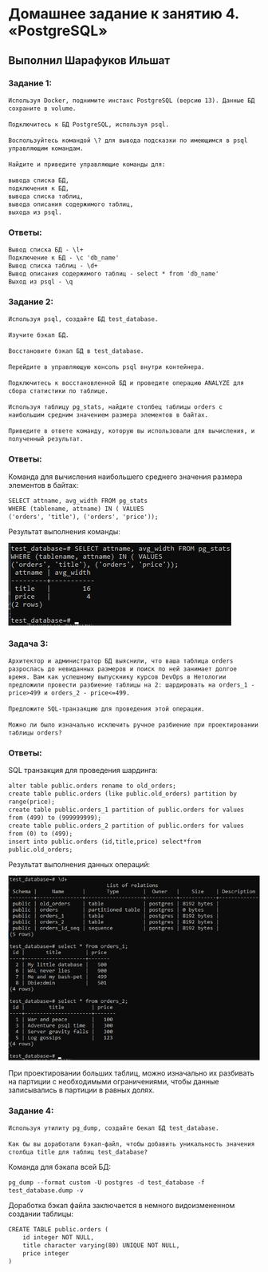 # Домашнее задание к занятию 4. «PostgreSQL»

## Выполнил Шарафуков Ильшат

### Задание 1:

```
Используя Docker, поднимите инстанс PostgreSQL (версию 13). Данные БД сохраните в volume.

Подключитесь к БД PostgreSQL, используя psql.

Воспользуйтесь командой \? для вывода подсказки по имеющимся в psql управляющим командам.

Найдите и приведите управляющие команды для:

вывода списка БД,
подключения к БД,
вывода списка таблиц,
вывода описания содержимого таблиц,
выхода из psql.
```

### Ответы:

```
Вывод списка БД - \l+
Подключение к БД - \c 'db_name'
Вывод списка таблиц - \d+
Вывод описания содержимого таблиц - select * from 'db_name'
Выход из psql - \q
```

### Задание 2:

```
Используя psql, создайте БД test_database.

Изучите бэкап БД.

Восстановите бэкап БД в test_database.

Перейдите в управляющую консоль psql внутри контейнера.

Подключитесь к восстановленной БД и проведите операцию ANALYZE для сбора статистики по таблице.

Используя таблицу pg_stats, найдите столбец таблицы orders с наибольшим средним значением размера элементов в байтах.

Приведите в ответе команду, которую вы использовали для вычисления, и полученный результат.
```

### Ответы:

Команда для вычисления наибольшего среднего значения размера элементов в байтах:

```
SELECT attname, avg_width FROM pg_stats
WHERE (tablename, attname) IN ( VALUES
('orders', 'title'), ('orders', 'price'));
```

Результат выполнения команды:

![analyze.png](img/2_1.png)

### Задача 3:

```
Архитектор и администратор БД выяснили, что ваша таблица orders разрослась до невиданных размеров и поиск по ней занимает долгое время. Вам как успешному выпускнику курсов DevOps в Нетологии предложили провести разбиение таблицы на 2: шардировать на orders_1 - price>499 и orders_2 - price<=499.

Предложите SQL-транзакцию для проведения этой операции.

Можно ли было изначально исключить ручное разбиение при проектировании таблицы orders?
```

### Ответы:

SQL транзакция для проведения шардинга:

```
alter table public.orders rename to old_orders;
create table public.orders (like public.old_orders) partition by range(price);
create table public.orders_1 partition of public.orders for values from (499) to (999999999);
create table public.orders_2 partition of public.orders for values from (0) to (499);
insert into public.orders (id,title,price) select*from public.old_orders;
```

Результат выполнения данных операций:

![analyze.png](img/3_1.png)

При проектировании больших таблиц, можно изначально их разбивать на партиции с необходимыми ограничениями, чтобы данные записывались в партиции в равных долях.

### Задание 4:

```
Используя утилиту pg_dump, создайте бекап БД test_database.

Как бы вы доработали бэкап-файл, чтобы добавить уникальность значения столбца title для таблиц test_database?
```

Команда для бэкапа всей БД:

```
pg_dump --format custom -U postgres -d test_database -f test_database.dump -v
```

Доработка бэкап файла заключается в немного видоизмененном создании таблицы:

```
CREATE TABLE public.orders (
    id integer NOT NULL,
    title character varying(80) UNIQUE NOT NULL,
    price integer
)
```
